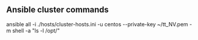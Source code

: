 
## Ansible cluster commands

ansible all -i ./hosts/cluster-hosts.ini -u centos --private-key ~/tt_NV.pem -m shell -a "ls -l /opt/" 
